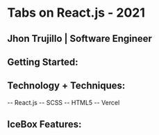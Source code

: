 # Tabs on React.js - 2021

## Jhon Trujillo | Software Engineer

## Getting Started:

## Technology + Techniques:
-- React.js
-- SCSS
-- HTML5
-- Vercel

## IceBox Features: